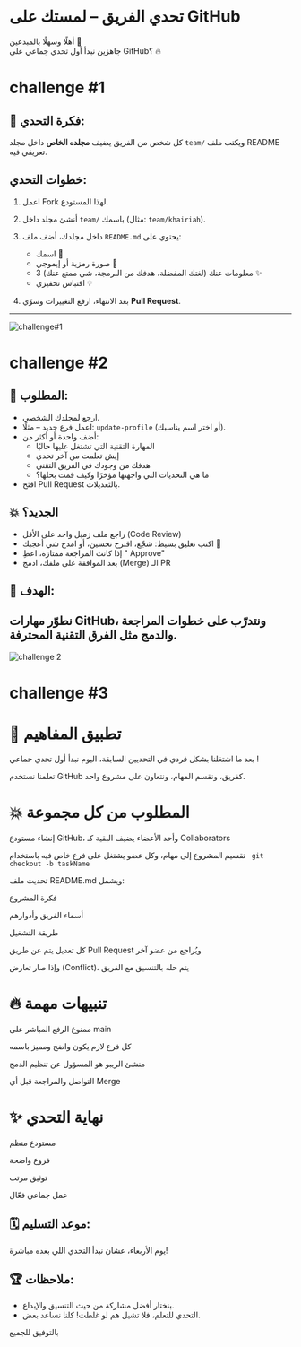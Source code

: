 #  تحدي الفريق – لمستك على GitHub

أهلًا وسهلًا بالمبدعين 👋  
جاهزين نبدأ أول تحدي جماعي على GitHub؟ 🔥  
# challenge #1

## 🎯 فكرة التحدي:
كل شخص من الفريق يضيف **مجلده الخاص** داخل مجلد `team/` ويكتب ملف README تعريفي فيه.

##  خطوات التحدي:

1. اعمل Fork لهذا المستودع.
2. أنشئ مجلد داخل `team/` باسمك (مثال: `team/khairiah`).
3. داخل مجلدك، أضف ملف `README.md` يحتوي على:
   - اسمك 💬  
   - صورة رمزية أو إيموجي 🎨  
   - 3 معلومات عنك (لغتك المفضلة، هدفك من البرمجة، شي ممتع عنك) ✨  
   - اقتباس تحفيزي 💡  

4. بعد الانتهاء، ارفع التغييرات وسوّي **Pull Request**.

---
![challenge#1](https://github.com/user-attachments/assets/bc75e308-6e6b-41e9-a30d-f66359b9ef3c)

# challenge #2

## 📌 المطلوب:
- ارجع لمجلدك الشخصي.  
- اعمل فرع جديد – مثلًا: `update-profile` (أو اختر اسم يناسبك).  
- أضف واحدة أو أكثر من:  
  - المهارة التقنية التي تشتغل عليها حاليًا  
  - إيش تعلمت من آخر تحدي  
  - هدفك من وجودك في الفريق التقني  
  - ما هي التحديات التي واجهتها مؤخرًا وكيف قمت بحلها؟  
- افتح Pull Request بالتعديلات.

## 💥 الجديد؟
- راجع ملف زميل واحد على الأقل (Code Review)  
- اكتب تعليق بسيط: شجّع، اقترح تحسين، أو امدح شي أعجبك 💬  
- إذا كانت المراجعة ممتازة، اعطِ " Approve"  
- بعد الموافقة على ملفك، ادمج (Merge) الـ PR  

## 🎯 الهدف:
نطوّر مهارات GitHub، ونتدرّب على خطوات المراجعة والدمج مثل الفرق التقنية المحترفة.
---
![challenge 2](https://github.com/user-attachments/assets/c68dc618-5bab-4f7f-9089-ee86b588a26c)


# challenge #3
# 🎯 تطبيق المفاهيم
بعد ما اشتغلنا بشكل فردي في التحديين السابقة، اليوم نبدأ أول تحدي جماعي !

 تعلمنا نستخدم GitHub كفريق، ونقسم المهام، ونتعاون على مشروع واحد.
 
# 💥 المطلوب من كل مجموعة
إنشاء مستودع GitHub، وأحد الأعضاء يضيف البقية كـ Collaborators

 تقسيم المشروع إلى مهام، وكل عضو يشتغل على فرع خاص فيه باستخدام ` git checkout -b taskName`
 

 تحديث ملف README.md ويشمل:
 
 فكرة المشروع
 
 أسماء الفريق وأدوارهم
 
 طريقة التشغيل
 
 كل تعديل يتم عن طريق Pull Request ويُراجع من عضو آخر
 
 وإذا صار تعارض (Conflict)، يتم حله بالتنسيق مع الفريق



 
 
 # 🔥 تنبيهات مهمة
 
ممنوع الرفع المباشر على main

 كل فرع لازم يكون واضح ومميز باسمه
 
 منشئ الريبو هو المسؤول عن تنظيم الدمج
 
التواصل والمراجعة قبل أي Merge





# ✨  نهاية التحدي
 
مستودع منظم

 فروع واضحة
 
 توثيق مرتب
 
 عمل جماعي فعّال



 


## 🗓️ موعد التسليم:
يوم الأربعاء، عشان نبدأ التحدي اللي بعده مباشرة!



## 🏆 ملاحظات:
- بنختار أفضل مشاركة من حيث التنسيق والإبداع.
- التحدي للتعلم، فلا تشيل هم لو غلطت! كلنا نساعد بعض.

بالتوفيق للجميع 
